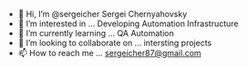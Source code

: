 - 👋 Hi, I’m @sergeicher  Sergei Chernyahovsky 
- 👀 I’m interested in ... Developing Automation Infrastructure
- 🌱 I’m currently learning ... QA Automation
- 💞️ I’m looking to collaborate on ... intersting projects 
- 📫 How to reach me ...   sergeicher87@gmail.com 

<!---
sergeicher1/sergeicher1 is a ✨ special ✨ repository because its `README.md` (this file) appears on your GitHub profile.
You can click the Preview link to take a look at your changes.
--->
